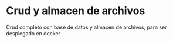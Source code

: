 # Crud y almacen de archivos

Crud completo con base de datos y almacen de archivos, para ser desplegado en docker